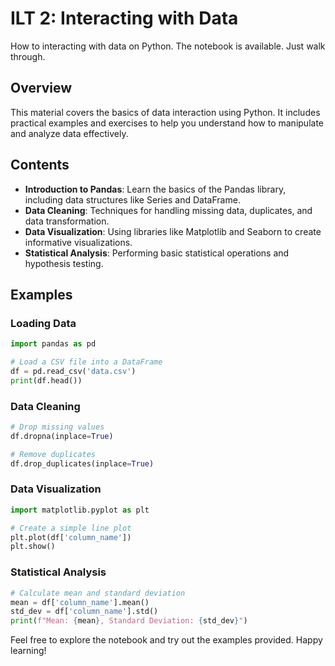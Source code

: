 # ILT 2: Interacting with Data

How to interacting with data on Python. The notebook is available. Just walk through.

## Overview

This material covers the basics of data interaction using Python. It includes practical examples and exercises to help you understand how to manipulate and analyze data effectively.

## Contents

- **Introduction to Pandas**: Learn the basics of the Pandas library, including data structures like Series and DataFrame.
- **Data Cleaning**: Techniques for handling missing data, duplicates, and data transformation.
- **Data Visualization**: Using libraries like Matplotlib and Seaborn to create informative visualizations.
- **Statistical Analysis**: Performing basic statistical operations and hypothesis testing.

## Examples

### Loading Data

```python
import pandas as pd

# Load a CSV file into a DataFrame
df = pd.read_csv('data.csv')
print(df.head())
```

### Data Cleaning

```python
# Drop missing values
df.dropna(inplace=True)

# Remove duplicates
df.drop_duplicates(inplace=True)
```

### Data Visualization

```python
import matplotlib.pyplot as plt

# Create a simple line plot
plt.plot(df['column_name'])
plt.show()
```

### Statistical Analysis

```python
# Calculate mean and standard deviation
mean = df['column_name'].mean()
std_dev = df['column_name'].std()
print(f"Mean: {mean}, Standard Deviation: {std_dev}")
```

Feel free to explore the notebook and try out the examples provided. Happy learning!
